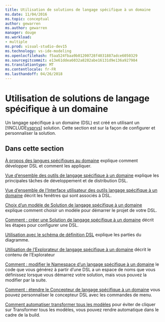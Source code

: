 ```yaml
---
title: Utilisation de solutions de langage spécifique à un domaine
ms.date: 11/04/2016
ms.topic: conceptual
author: gewarren
ms.author: gewarren
manager: douge
ms.workload:
- multiple
ms.prod: visual-studio-dev15
ms.technology: vs-ide-modeling
ms.openlocfilehash: f5aa524fbaa9b01200728f4031887adce6050329
ms.sourcegitcommit: e13e61ddea6032a8282abe16131d9e136a927984
ms.translationtype: MT
ms.contentlocale: fr-FR
ms.lasthandoff: 04/26/2018
---
```

# <a name="working-with-domain-specific-language-solutions"></a>Utilisation de solutions de langage spécifique à un domaine
Un langage spécifique à un domaine (DSL) est créé en utilisant un [!INCLUDE[vsprvs](../code-quality/includes/vsprvs_md.md)] solution. Cette section est sur la façon de configurer et personnaliser la solution.

## <a name="in-this-section"></a>Dans cette section
 [À propos des langues spécifiques au domaine](../modeling/about-domain-specific-languages.md) explique comment développer DSL et comment les appliquer.

 [Vue d’ensemble des outils de langage spécifique à un domaine](../modeling/overview-of-domain-specific-language-tools.md) explique les principales tâches de développement et de distribution DSL.

 [Vue d’ensemble de l’Interface utilisateur des outils langage spécifique à un domaine](../modeling/overview-of-the-domain-specific-language-tools-user-interface.md) décrit les fenêtres qui sont associés à DSL.

 [Choix d’un modèle de Solution de langage spécifique à un domaine](../modeling/choosing-a-domain-specific-language-solution-template.md) explique comment choisir un modèle pour démarrer le projet de votre DSL.

 [Comment : créer une Solution de langage spécifique à un domaine](../modeling/how-to-create-a-domain-specific-language-solution.md) décrit les étapes pour configurer une DSL.

 [Utilisation avec le schéma de définition DSL](../modeling/working-with-the-dsl-definition-diagram.md) explique les parties du diagramme.

 [Utilisation de l’Explorateur de langage spécifique à un domaine](../modeling/working-with-the-domain-specific-language-explorer.md) décrit le contenu de l’Explorateur

 [Comment : modifier le Namespace d’un langage spécifique à un domaine](../modeling/how-to-change-the-namespace-of-a-domain-specific-language.md) le code que vous générez à partir d’une DSL a un espace de noms que vous définissez lorsque vous démarrez votre solution, mais vous pouvez la modifier par la suite.

 [Comment : étendre le Concepteur de langage spécifique à un domaine](../modeling/how-to-extend-the-domain-specific-language-designer.md) vous pouvez personnaliser le concepteur DSL avec les commandes de menu.

 [Comment automatiser transformer tous les modèles](http://msdn.microsoft.com/b63cfe20-fe5e-47cc-9506-59b29bca768a) pour éviter de cliquer sur Transformer tous les modèles, vous pouvez rendre automatique dans le cadre de la build.